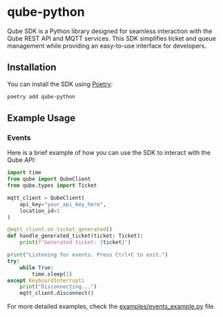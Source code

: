 # qube-python

Qube SDK is a Python library designed for seamless interaction with the Qube REST API and MQTT services. This SDK simplifies ticket and queue management while providing an easy-to-use interface for developers.

## Installation

You can install the SDK using [Poetry](https://python-poetry.org/):

```bash
poetry add qube-python
```

## Example Usage

### Events

Here is a brief example of how you can use the SDK to interact with the Qube API:

```python
import time
from qube import QubeClient
from qube.types import Ticket

mqtt_client = QubeClient(
    api_key="your_api_key_here",
    location_id=1
)

@mqtt_client.on_ticket_generated()
def handle_generated_ticket(ticket: Ticket):
    print(f"Generated ticket: {ticket}")

print("Listening for events. Press Ctrl+C to exit.")
try:
    while True:
        time.sleep(1)
except KeyboardInterrupt:
    print("Disconnecting...")
    mqtt_client.disconnect()
```
For more detailed examples, check the [examples/events_example.py](examples/events_example.py) file.


